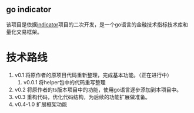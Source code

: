 go indicator
------
该项目是依据[indicator](https://github.com/cinar/indicator)项目的二次开发，是一个go语言的金融技术指标技术库和量化交易框架。


# 技术路线

1. v0.1 将原作者的原项目代码重新整理，完成基本功能。（正在进行中）
   1. v0.0.1 将helper包中的代码重写整理
2. v0.2 将原作者的ts版本项目中的功能，使用go语言逐步添加到本项目中。
3. v0.3 重构代码，优化代码结构，为后续的功能扩展做准备。
4. v0.4-1.0 扩展框架功能



